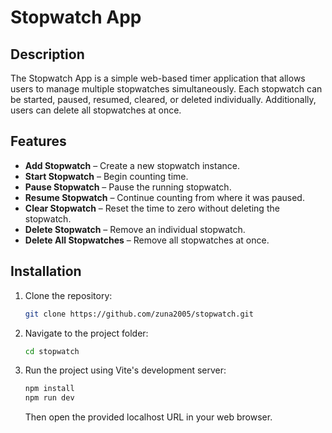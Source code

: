 # Stopwatch App

## Description
The Stopwatch App is a simple web-based timer application that allows users to manage multiple stopwatches simultaneously. Each stopwatch can be started, paused, resumed, cleared, or deleted individually. Additionally, users can delete all stopwatches at once.

## Features
- **Add Stopwatch** – Create a new stopwatch instance.
- **Start Stopwatch** – Begin counting time.
- **Pause Stopwatch** – Pause the running stopwatch.
- **Resume Stopwatch** – Continue counting from where it was paused.
- **Clear Stopwatch** – Reset the time to zero without deleting the stopwatch.
- **Delete Stopwatch** – Remove an individual stopwatch.
- **Delete All Stopwatches** – Remove all stopwatches at once.

## Installation
1. Clone the repository:
   ```sh
   git clone https://github.com/zuna2005/stopwatch.git
   ```
2. Navigate to the project folder:
   ```sh
   cd stopwatch
   ```
3. Run the project using Vite's development server:
   ```sh
   npm install
   npm run dev
   ```
   Then open the provided localhost URL in your web browser.
